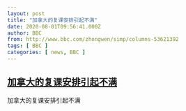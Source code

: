 ```yaml
---
layout: post
title: "加拿大的复课安排引起不满"
date: 2020-08-01T09:56:41.000Z
author: BBC
from: http://www.bbc.com/zhongwen/simp/columns-53621392
tags: [ BBC ]
categories: [ news, BBC ]
---
```

<!--1596275801000-->
[加拿大的复课安排引起不满](http://www.bbc.com/zhongwen/simp/columns-53621392)
------

<div>
加拿大的复课安排引起不满
</div>
